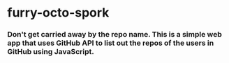 # furry-octo-spork

### Don't get carried away by the repo name. This is a simple web app that uses GitHub API to list out the repos of the users in GitHub using JavaScript.

